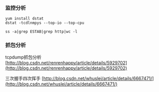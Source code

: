 ### 监控分析

```
yum install dstat
dstat -tcdlnmpys --top-io --top-cpu
```

```
ss -a|grep ESTAB|grep http|wc -l 
```

### 抓包分析

tcpdump抓包分析  [http://blog.csdn.net/renrenhappy/article/details/5929702](http://blog.csdn.net/renrenhappy/article/details/5929702)

三次握手四次挥手  [http://blog.csdn.net/whuslei/article/details/6667471/](http://blog.csdn.net/whuslei/article/details/6667471/)



